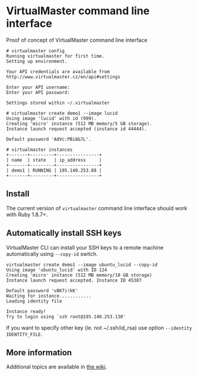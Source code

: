 # VirtualMaster command line interface

Proof of concept of VirtualMaster command line interface

    # virtualmaster config
    Running virtualmaster for first time.
    Setting up environment.

    Your API credentials are available from http://www.virtualmaster.cz/en/api#settings

    Enter your API username:
    Enter your API password:

    Settings stored within ~/.virtualmaster

    # virtualmaster create demo1 --image lucid
    Using image 'lucid' with id (999).
    Creating 'micro' instance (512 MB memory/5 GB storage).
    Instance launch request accepted (instance id 44444).

    Default password 'AdVc:PBi8&7L'.

    # virtualmaster instances
    +-------+---------+----------------+
    | name  | state   | ip_address     |
    +-------+---------+----------------+
    | demo1 | RUNNING | 195.140.253.88 |
    +-------+---------+----------------+

## Install

The current version of `virtualmaster` command line interface should work with Ruby 1.8.7+.

## Automatically install SSH keys

VirtualMaster CLI can install your SSH keys to a remote machine automatically using `--copy-id` switch.


	virtualmaster create demo1 --image ubuntu_lucid --copy-id 
	Using image 'ubuntu_lucid' with ID 124
	Creating 'micro' instance (512 MB memory/10 GB storage)
	Instance launch request accepted. Instance ID 45387

	Default password 'vBK7i!kK'
	Waiting for instance............
	Loading identity file

	Instance ready!
	Try to login using `ssh root@195.140.253.130'
	
If you want to specify other key (ie. not ~/.ssh/id_rsa) use option `--identity IDENTITY_FILE`.

## More information	

Additional topics are available in [the wiki](https://github.com/Virtualmaster/virtualmaster-cli/wiki).